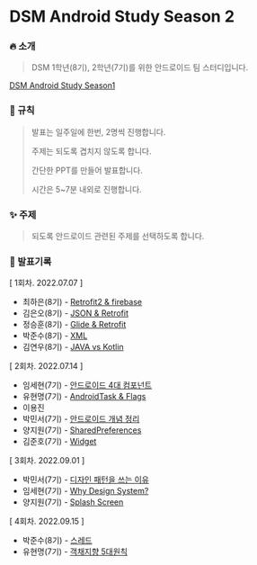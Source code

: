 # DSM Android Study Season 2

### 🔥 소개

> DSM 1학년(8기), 2학년(7기)를 위한 안드로이드 팀 스터디입니다.

[DSM Android Study Season1](https://github.com/DSM-Android-Study/DSM-Android-Study)

### 📘 규칙

> 발표는 일주일에 한번, 2명씩 진행합니다.
>
> 주제는 되도록 겹치지 않도록 합니다.
>
> 간단한 PPT를 만들어 발표합니다.
>
> 시간은 5~7분 내외로 진행합니다.
### ✨ 주제

> 되도록 안드로이드 관련된 주제를 선택하도록 합니다.
### 📖 발표기록

[ 1회차. 2022.07.07 ]

* 최하은(8기) - [Retrofit2 & firebase](https://github.com/DSM-Android-Study/DSM-Android-Study-Season-2/tree/main/2022.07.07/%EC%B5%9C%ED%95%98%EC%9D%80)
* 김은오(8기) - [JSON & Retrofit](https://github.com/DSM-Android-Study/DSM-Android-Study-Season-2/tree/main/2022.07.07/%EA%B9%80%EC%9D%80%EC%98%A4)
* 정승훈(8기) - [Glide & Retrofit](https://github.com/DSM-Android-Study/DSM-Android-Study-Season-2/tree/main/2022.07.07/%EC%A0%95%EC%8A%B9%ED%9B%88)
* 박준수(8기) - [XML](https://github.com/DSM-Android-Study/DSM-Android-Study-Season-2/tree/main/2022.07.07/%EB%B0%95%EC%A4%80%EC%88%98)
* 김연우(8기) - [JAVA vs Kotlin](https://github.com/DSM-Android-Study/DSM-Android-Study-Season-2/tree/main/2022.07.07/%EA%B9%80%EC%97%B0%EC%9A%B0)

[ 2회차. 2022.07.14 ]

* 임세현(7기) - [안드로이드 4대 컴포넌트](https://github.com/DSM-Android-Study/DSM-Android-Study-Season-2/tree/main/2022.07.14/%EC%9E%84%EC%84%B8%ED%98%84)
* 유현명(7기) - [AndroidTask & Flags](https://github.com/DSM-Android-Study/DSM-Android-Study-Season-2/tree/main/2022.07.14/%EC%9C%A0%ED%98%84%EB%AA%85)
* 이용진
* 박민서(7기) - [안드로이드 개념 정리](https://github.com/DSM-Android-Study/DSM-Android-Study-Season-2/tree/main/2022.07.14/%EB%B0%95%EB%AF%BC%EC%84%9C)
* 양지원(7기) - [SharedPreferences](https://github.com/DSM-Android-Study/DSM-Android-Study-Season-2/tree/main/2022.07.14/%EC%96%91%EC%A7%80%EC%9B%90)
* 김준호(7기) - [Widget](https://github.com/DSM-Android-Study/DSM-Android-Study-Season-2/tree/main/2022.07.14/김준호)


[ 3회차. 2022.09.01 ]

* 박민서(7기) - [디자인 패턴을 쓰는 이유](https://github.com/DSM-Android-Study/DSM-Android-Study-Season-2/blob/main/2022.09.01/%EB%B0%95%EB%AF%BC%EC%84%9C/%EB%94%94%EC%9E%90%EC%9D%B8%20%ED%8C%A8%ED%84%B4%20%EC%82%AC%EC%9A%A9%20%EC%9D%B4%EC%9C%A0.md)
* 임세현(7기) - [Why Design System?](https://github.com/DSM-Android-Study/DSM-Android-Study-Season-2/blob/main/2022.09.01/%EC%9E%84%EC%84%B8%ED%98%84/Android%20DesignSystem.pdf)
* 양지원(7기) - [Splash Screen](https://github.com/DSM-Android-Study/DSM-Android-Study-Season-2/tree/main/2022.09.01/%EC%96%91%EC%A7%80%EC%9B%90)

[ 4회차. 2022.09.15 ]

* 박준수(8기) - [스레드](https://github.com/JunJaBoy/Android-Thread)
* 유현명(7기) - [객채지향 5대원칙](https://github.com/DSM-Android-Study/DSM-Android-Study-Season-2/tree/main/2022.09.15/%EC%9C%A0%ED%98%84%EB%AA%85)

